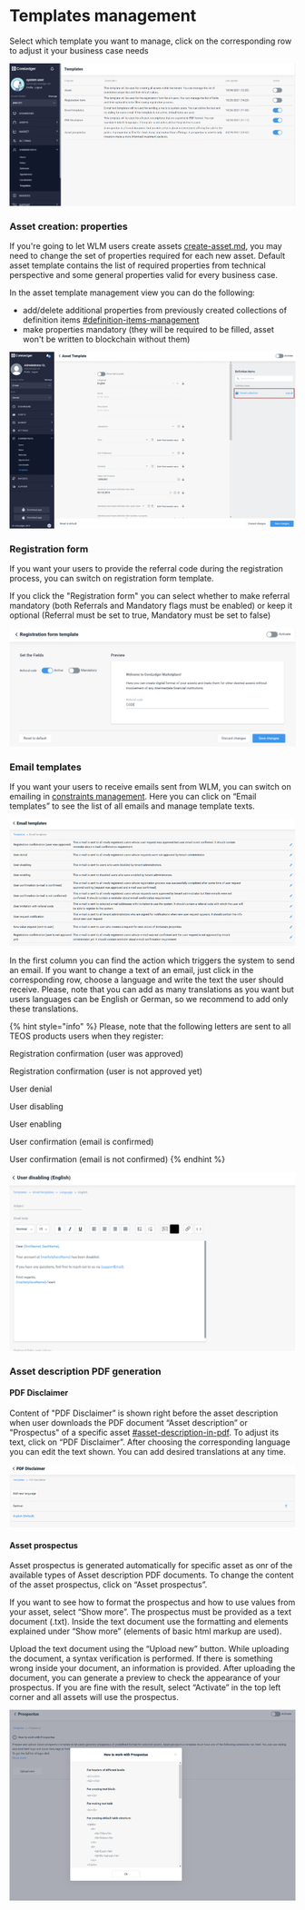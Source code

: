 # Templates management

Select which template you want to manage, click on the corresponding row to adjust it your business case needs

![](<../../.gitbook/assets/image (49).png>)

### Asset creation: properties <a href="#_ref18675748" id="_ref18675748"></a>

If you're going to let WLM users create assets [create-asset.md](../../user-guide/create-asset.md "mention"), you may need to change the set of properties required for each new asset. Default asset template contains the list of required properties from technical perspective and some general properties valid for every business case.

In the asset template management view you can do the following:

* add/delete additional properties from previously created collections of definition items [#definition-items-management](../../user-guide/additional-settings-management.md#definition-items-management "mention")
* make properties mandatory (they will be required to be filled, asset won't be written to blockchain without them)

![](<../../.gitbook/assets/image (1).png>)

### Registration form

If you want your users to provide the referral code during the registration process, you can switch on registration form template.&#x20;

If you click the "Registration form" you can select whether to make referral mandatory (both Referrals and Mandatory flags must be enabled) or keep it optional (Referral must be set to true, Mandatory must be set to false)

![](<../../.gitbook/assets/image (47).png>)

### Email templates

If you want your users to receive emails sent from WLM, you can switch on emailing in [constraints management](constraints-management.md#email-sending). Here you can click on “Email templates” to see the list of all emails and manage template texts.&#x20;

![](<../../.gitbook/assets/image (59).png>)

In the first column you can find the action which triggers the system to send an email. If you want to change a text of an email, just click in the corresponding row, choose a language and write the text the user should receive. Please, note that you can add as many translations as you want but users languages can be English or German, so we recommend to add only these translations.

{% hint style="info" %}
Please, note that the following letters are sent to all TEOS products users when they register:

Registration confirmation (user was approved)

Registration confirmation (user is not approved yet)

User denial

User disabling

User enabling

User confirmation (email is confirmed)

User confirmation (email is not confirmed)
{% endhint %}

![](<../../.gitbook/assets/image (75).png>)

### Asset description PDF generation

#### PDF Disclaimer

Content of "PDF Disclaimer” is shown right before the asset description when user downloads the PDF document “Asset description” or "Prospectus" of a specific asset [#asset-description-in-pdf](../../user-guide/manage-asset-asset-details-asset-operations/#asset-description-in-pdf "mention"). To adjust its text, click on “PDF Disclaimer”. After choosing the corresponding language you can edit the text shown. You can add desired translations at any time.

![](<../../.gitbook/assets/image (82).png>)

#### Asset prospectus

Asset prospectus is generated automatically for specific asset as onr of the available types of Asset description PDF documents. To change the content of the asset prospectus, click on “Asset prospectus”.&#x20;

If you want to see how to format the prospectus and how to use values from your asset, select “Show more”. The prospectus must be provided as a text document (.txt). Inside the text document use the formatting and elements explained under “Show more” (elements of basic html markup are used).&#x20;

Upload the text document using the “Upload new” button. While uploading the document, a syntax verification is performed. If there is something wrong inside your document, an information is provided. After uploading the document, you can generate a preview to check the appearance of your prospectus. If you are fine with the result, select “Activate” in the top left corner and all assets will use the prospectus.

![](<../../.gitbook/assets/image (6).png>)

